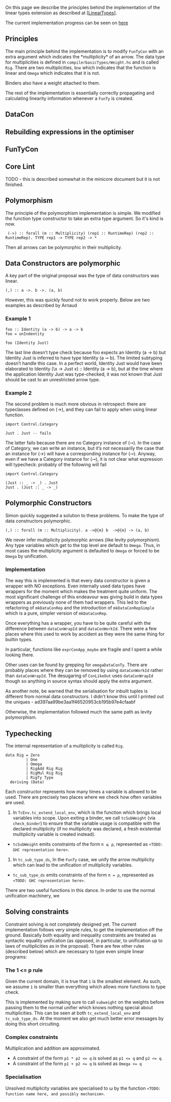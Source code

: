 
On this page we describe the principles behind the implementation of the linear types extension as described at \[[LinearTypes](linear-types)\].


The current implementation progress can be seen on [ here](https://github.com/tweag/ghc/tree/wip/linear-types)

## Principles


The main principle behind the implementation is to modify `FunTyCon` with an extra argument which indicates the \*multiplicity\* of an arrow. The data type for multiplicities is defined
in `compilerbasicTypes/Weight.hs` and is called `Rig`. There are two multiplicities, `One` which indicates that the function is linear and `Omega` which indicates that it is not.


Binders also have a weight attached to them. 


The rest of the implementation is essentially correctly propagating and calculating linearity information whenever a `FunTy` is created.

## DataCon

## Rebuilding expressions in the optimiser

## FunTyCon

## Core Lint

TODO - this is described somewhat in the minicore document but it is not finished. 

## Polymorphism


The principle of the polymorphism implementation is simple. We modified the function type constructor to take an extra type argument. So it's kind is now.

```wiki
 (->) :: forall (m :: Multiplicity) (rep1 :: RuntimeRep) (rep2 :: RuntimeRep). TYPE rep1 -> TYPE rep2 -> *
```


Then all arrows can be polymorphic in their multiplicity. 

## Data Constructors are polymorphic


A key part of the original proposal was the type of data constructors was linear. 

```wiki
(,) :: a ->. b ->. (a, b)
```


However, this was quickly found not to work properly. Below are two examples as described by Arnaud

### Example 1

```wiki
foo :: Identity (a -> b) -> a -> b
foo = unIndentity

foo (Identity Just)
```


The last line doesn’t type check because foo expects an Identity (a
-\> b) but Identity Just is inferred to have type Identity (a ⊸
b). The limited subtyping doesn’t handle this case. In a perfect
world, Identity Just would have been elaborated to Identity (\\x -\>
Just x) :: Identity (a -\> b), but at the time where the application
Identity Just was type-checked, it was not known that Just should
be cast to an unrestricted arrow type.

### Example 2


The second problem is much more obvious in retrospect: there are
typeclasses defined on (-\>), and they can fail to apply when using
linear function.

```wiki
import Control.Category

Just . Just -- fails
```


The latter fails because there are no Category instance of (⊸). In
the case of Category, we can write an instance, but it’s not
necessarily the case that an instance for (-\>) will have a
corresponding instance for (⊸). Anyway, even if we have a Category
instance for (⊸), it is not clear what expression will
typecheck: probably of the following will fail

```wiki
import Control.Category

(Just :: _ -> _) . Just
Just . (Just :: _ -> _)
```

## Polymorphic Constructors


Simon quickly suggested a solution to these problems. To make the type of data constructors polymorphic.

```wiki
(,) :: forall (m :: Multiplicity). a ->@{m} b  ->@{m} -> (a, b)
```


We never infer multiplicity polymorphic arrows (like levity polymorphism). Any type variables which get to the top level are default to `Omega`. Thus, in most cases the multiplicity argument is
defaulted to `Omega` or forced to be `Omega` by unification. 

### Implementation


The way this is implemented is that every data constructor is given a wrapper with NO exceptions. Even internally used data types have wrappers for the moment which makes the treatment quite uniform. The most significant challenge of this endeavour was giving build in data types wrappers as previously none of them had wrappers. This led to the refactoring of `mkDataConRep` and the
introduction of `mkDataConRepSimple` which is a pure, simpler version of `mkDataConRep`. 


Once everything has a wrapper, you have to be quite careful with the difference between `dataConWrapId` and `dataConWorkId`. There were a few places where this used to work
by accident as they were the same thing for builtin types.  


In particular, functions like `exprConApp_maybe` are fragile and I spent a while looking there. 


Other uses can be found by grepping for `omegaDataConTy`. There are probably places where they can be removed by using `dataConWorkId` rather than `dataConWrapId`. The desugaring of `ConLikeOut` uses `dataConWrapId` though so anything in source syntax should apply the extra argument.


As another note, be warned that the serialisation for inbuilt tuples is different from normal data constructors. I didn't know this until I printed out the uniques - ad397aa99be3aa1f46520953cb195b97e4cfaabf


Otherwise, the implementation followed much the same path as levity polymorphism. 

## Typechecking


The internal representation of a multiplicity is called `Rig`. 

```wiki
data Rig = Zero                                                                    
         | One                                                                     
         | Omega                                                                   
         | RigAdd Rig Rig                                                          
         | RigMul Rig Rig                                                          
         | RigTy Type                                                              
  deriving (Data) 
```


Each constructor represents how many times a variable is allowed to be used. There are precisely two places where we check how often variables are used.

1. In `TcEnv.tc_extend_local_env`, which is the function which brings local variables into scope. Upon exiting a binder, we call `tcSubWeight` (via `check_binder`) to ensure that the variable usage is compatible with the declared multiplicity (if no multiplicity was declared, a fresh existential multiplicity variable is created instead).

  - `tcSubWeight` emits constraints of the form `π ⩽ ρ`, represented as `<TODO: GHC representation here>`.
1. In `tc_sub_type_ds`, In the `FunTy` case, we unify the arrow multiplicity which can lead to the unification of multiplicity variables.

  - `tc_sub_type_ds` emits constraints of the form `π = ρ`, represented as `<TODO: GHC representation here>`.


There are two useful functions in this dance. In order to use the normal unification machinery, we 

## Solving constraints


Constraint solving is not completely designed yet. The current implementation follows very simple rules, to get the implementation off the ground. Basically both equality and inequality constraints are treated as syntactic equality unification (as opposed, in particular, to unification up to laws of multiplicities as in the proposal). There are few other rules (described below) which are necessary to type even simple linear programs:

### The 1 \<= p rule


Given the current domain, it is true that `1` is the smallest element. As such, we assume `1` is smaller than everything which allows more functions to type check. 


This is implemented by making sure to call `subweight` on the weights before passing them to the normal unifier which knows nothing special about multiplicities. This can be seen at both
`tc_extend_local_env` and `tc_sub_type_ds`. At the moment we also get much better error messages by doing this short circuiting.

### Complex constraints


Multiplication and addition are approximated.

- A constraint of the form `p1 * p2 <= q` is solved as `p1 <= q` and `p2 <= q`. 
- A constraint of the form `p1 + p2 <= q` is solved as `Omega <= q`

### Specialisation


Unsolved multiplicity variables are specialised to ω by the function `<TODO: function name here, and possibly mechanism>`.
